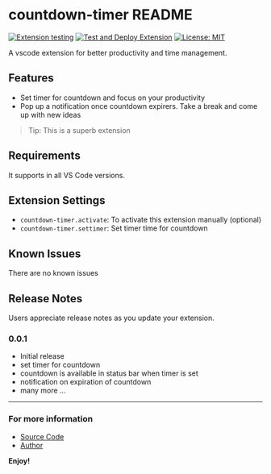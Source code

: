 # countdown-timer README

[![Extension testing](https://github.com/ShanuDey/countdown-timer/actions/workflows/test.yml/badge.svg)](https://github.com/ShanuDey/countdown-timer/actions/workflows/test.yml)
[![Test and Deploy Extension](https://github.com/ShanuDey/countdown-timer/actions/workflows/deploy.yml/badge.svg)](https://github.com/ShanuDey/countdown-timer/actions/workflows/deploy.yml)
[![License: MIT](https://img.shields.io/badge/License-MIT-yellow.svg)](https://opensource.org/licenses/MIT)

A vscode extension for better productivity and time management.

## Features

- Set timer for countdown and focus on your productivity
- Pop up a notification once countdown expirers. Take a break and come up with new ideas

> Tip: This is a superb extension

## Requirements

It supports in all VS Code versions.

## Extension Settings

- `countdown-timer.activate`: To activate this extension manually (optional)
- `countdown-timer.settimer`: Set timer time for countdown

## Known Issues

There are no known issues

## Release Notes

Users appreciate release notes as you update your extension.

### 0.0.1

- Initial release
- set timer for countdown
- countdown is available in status bar when timer is set
- notification on expiration of countdown
- many more ...

---

### For more information

- [Source Code](https://github.com/ShanuDey/countdown-timer)
- [Author](https://github.com/ShanuDey)

**Enjoy!**
